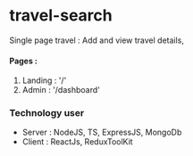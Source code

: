 # travel-search

Single page travel : Add and view travel details,

#### Pages :

1. Landing : '/'
2. Admin : '/dashboard'

### Technology user

- Server : NodeJS, TS, ExpressJS, MongoDb
- Client : ReactJs, ReduxToolKit
